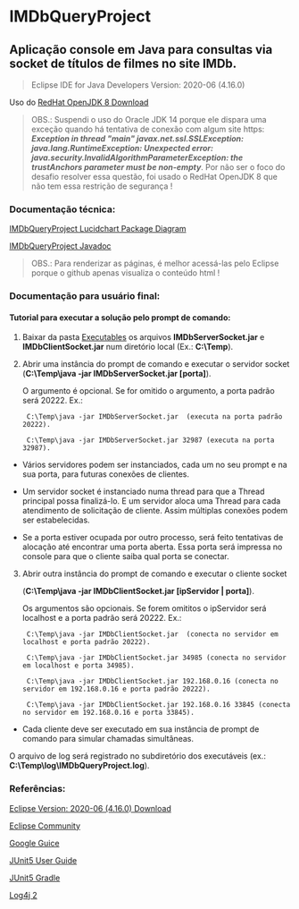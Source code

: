 # IMDbQueryProject
## Aplicação console em Java para consultas via socket de títulos de filmes no site IMDb.
> Eclipse IDE for Java Developers Version: 2020-06 (4.16.0)

Uso do [RedHat OpenJDK 8 Download](https://developers.redhat.com/download-manager/file/java-1.8.0-openjdk-1.8.0.265-3.b01.redhat.windows.x86_64.msi)

> OBS.: Suspendi o uso do Oracle JDK 14 porque ele dispara uma exceção quando há tentativa de conexão com algum site https: **_Exception in thread "main" javax.net.ssl.SSLException: java.lang.RuntimeException: Unexpected error: java.security.InvalidAlgorithmParameterException: the trustAnchors parameter must be non-empty_**.
 Por não ser o foco do desafio resolver essa questão, foi usado o RedHat OpenJDK 8 que não tem essa restrição de segurança !

### Documentação técnica:

[IMDbQueryProject Lucidchart Package Diagram](https://app.lucidchart.com/documents/view/0d56f59b-9c80-4575-a536-f7564f94275a/0_0)

[IMDbQueryProject Javadoc](https://github.com/fbentes/EmitesJavaJobApplicationChallenge/tree/master/IMDbQueryProject/javadoc/com/imdb/query)

> OBS.: Para renderizar as páginas, é melhor acessá-las pelo Eclipse porque o github apenas visualiza o conteúdo html !


### Documentação para usuário final:

#### Tutorial para executar a solução pelo prompt de comando:


1) Baixar da pasta [Executables](https://github.com/fbentes/EmitesJavaJobApplicationChallenge/tree/master/executables) os arquivos **IMDbServerSocket.jar** e **IMDbClientSocket.jar** num diretório local (Ex.: **C:\Temp**).

2) Abrir uma instância do prompt de comando e executar o servidor socket (**C:\Temp\java -jar IMDbServerSocket.jar [porta]**). 

   O argumento é opcional. Se for omitido o argumento, a porta padrão será 20222. 
   Ex.: 
        
        C:\Temp\java -jar IMDbServerSocket.jar  (executa na porta padrão 20222).
        
        C:\Temp\java -jar IMDbServerSocket.jar 32987 (executa na porta 32987).
        
*    Vários servidores podem ser instanciados, cada um no seu prompt e na sua porta, para futuras conexões de clientes. 

*    Um servidor socket é instanciado numa thread para que a Thread principal possa finalizá-lo. E um servidor aloca uma Thread para cada atendimento de solicitação de cliente. Assim múltiplas conexões podem ser estabelecidas.

*    Se a porta estiver ocupada por outro processo, será feito tentativas de alocação até encontrar uma porta aberta. Essa porta será impressa no console para que o cliente      saiba qual porta se conectar.

3) Abrir outra instância do prompt de comando e executar o cliente socket 

   (**C:\Temp\java -jar IMDbClientSocket.jar [ipServidor | porta]**). 

   Os argumentos são opcionais. Se forem omititos o ipServidor será localhost e a porta padrão será 20222.
   Ex.: 
        
        C:\Temp\java -jar IMDbClientSocket.jar  (conecta no servidor em localhost e porta padrão 20222).
   
        C:\Temp\java -jar IMDbClientSocket.jar 34985 (conecta no servidor em localhost e porta 34985).
   
        C:\Temp\java -jar IMDbClientSocket.jar 192.168.0.16 (conecta no servidor em 192.168.0.16 e porta padrão 20222).
        
        C:\Temp\java -jar IMDbClientSocket.jar 192.168.0.16 33845 (conecta no servidor em 192.168.0.16 e porta 33845).
        
*   Cada cliente deve ser executado em sua instância de prompt de comando para simular chamadas simultâneas.

O arquivo de log será registrado no subdiretório dos executáveis (ex.: **C:\Temp\log\IMDbQueryProject.log**).

### Referências:

[Eclipse Version: 2020-06 (4.16.0) Download](https://www.eclipse.org/downloads/download.php?file=/oomph/epp/2020-06/R/eclipse-inst-win64.exe&mirror_id=576)

[Eclipse Community](https://www.eclipse.org/community/eclipse_newsletter/2018/february/buildship.php)

[Google Guice](https://riptutorial.com/guice)

[JUnit5 User Guide](https://junit.org/junit5/docs/current/user-guide)

[JUnit5 Gradle](https://www.baeldung.com/junit-5-gradle)

[Log4j 2](https://logging.apache.org/log4j/2.x/)
